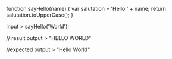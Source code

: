 function sayHello(name) {
  var salutation = 'Hello ' + name;
  return salutation.toUpperCase();
}

input > sayHello('World');

// result
output > "HELLO WORLD"

//expected
output > "Hello World"
